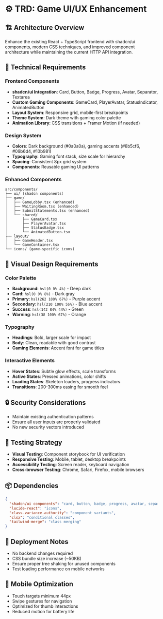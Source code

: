 # ⚙️ TRD: Game UI/UX Enhancement

## 🏗️ Architecture Overview
Enhance the existing React + TypeScript frontend with shadcn/ui components, modern CSS techniques, and improved component architecture while maintaining the current HTTP API integration.

## 🔧 Technical Requirements

### Frontend Components
- **shadcn/ui Integration**: Card, Button, Badge, Progress, Avatar, Separator, Textarea
- **Custom Gaming Components**: GameCard, PlayerAvatar, StatusIndicator, AnimatedButton
- **Layout System**: Responsive grid, mobile-first breakpoints
- **Theme System**: Dark theme with gaming color palette
- **Animation Library**: CSS transitions + Framer Motion (if needed)

### Design System
- **Colors**: Dark background (#0a0a0a), gaming accents (#8b5cf6, #06b6d4, #10b981)
- **Typography**: Gaming font stack, size scale for hierarchy
- **Spacing**: Consistent 8px grid system
- **Components**: Reusable gaming UI patterns

### Enhanced Components
```
src/components/
├── ui/ (shadcn components)
├── game/
│   ├── GameLobby.tsx (enhanced)
│   ├── WaitingRoom.tsx (enhanced)
│   ├── SubmitStatements.tsx (enhanced)
│   └── shared/
│       ├── GameCard.tsx
│       ├── PlayerAvatar.tsx
│       ├── StatusBadge.tsx
│       └── AnimatedButton.tsx
├── layout/
│   ├── GameHeader.tsx
│   └── GameContainer.tsx
└── icons/ (game-specific icons)
```

## 🎨 Visual Design Requirements

### Color Palette
- **Background**: `hsl(0 0% 4%)` - Deep dark
- **Card**: `hsl(0 0% 8%)` - Dark gray
- **Primary**: `hsl(262 100% 67%)` - Purple accent
- **Secondary**: `hsl(210 100% 56%)` - Blue accent  
- **Success**: `hsl(142 84% 44%)` - Green
- **Warning**: `hsl(38 100% 67%)` - Orange

### Typography
- **Headings**: Bold, larger scale for impact
- **Body**: Clean, readable with good contrast
- **Gaming Elements**: Accent font for game titles

### Interactive Elements
- **Hover States**: Subtle glow effects, scale transforms
- **Active States**: Pressed animations, color shifts
- **Loading States**: Skeleton loaders, progress indicators
- **Transitions**: 200-300ms easing for smooth feel

## 🔒 Security Considerations
- Maintain existing authentication patterns
- Ensure all user inputs are properly validated
- No new security vectors introduced

## 🧪 Testing Strategy
- **Visual Testing**: Component storybook for UI verification
- **Responsive Testing**: Mobile, tablet, desktop breakpoints
- **Accessibility Testing**: Screen reader, keyboard navigation
- **Cross-browser Testing**: Chrome, Safari, Firefox, mobile browsers

## 📦 Dependencies
```json
{
  "shadcn/ui components": "card, button, badge, progress, avatar, separator, textarea, label",
  "lucide-react": "icons",
  "class-variance-authority": "component variants",
  "clsx": "conditional classes",
  "tailwind-merge": "class merging"
}
```

## 🚀 Deployment Notes
- No backend changes required
- CSS bundle size increase (~50KB)
- Ensure proper tree shaking for unused components
- Test loading performance on mobile networks

## 📱 Mobile Optimization
- Touch targets minimum 44px
- Swipe gestures for navigation
- Optimized for thumb interactions
- Reduced motion for battery life 